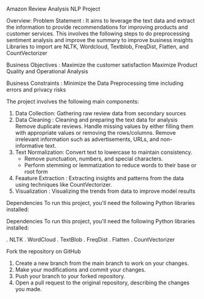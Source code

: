 Amazon Review Analysis NLP Project

Overview: 
Problem Statement : It aims to leverage the text data and extract the information to provide recommendations for improving products and customer services. This involves the following steps to  do preprocessing sentiment analysis and improve the summary to improve business insights
Libraries to import are NLTK, Wordcloud, Textblob, FreqDist, Flatten, and CountVectorizer

Business Objectives : Maximize the customer satisfaction
                      Maximize Product Quality and Operational Analysis

Business Constraints : Minimize the Data Preprocessing time including errors and privacy risks

The project involves the following main components:

1) Data Collection: Gathering raw review data from secondary sources 
2) Data Cleaning :
     Cleaning and preparing the text data for analysis
     Remove duplicate reviews.
     Handle missing values by either filling them with appropriate values or removing the rows/columns.
     Remove irrelevant information such as advertisements, URLs, and non-informative text.
4) Text Normalization:
     Convert text to lowercase to maintain consistency.
   - Remove punctuation, numbers, and special characters.
   - Perform stemming or lemmatization to reduce words to their base or root form
5) Feaature Extraction :  Extracting insights and patterns from the data using techniques like CountVectorizer.
6) Visualization : Visualizing the trends from data to improve model results


Dependencies
To run this project, you'll need the following Python libraries installed:

Dependencies
To run this project, you'll need the following Python libraries installed:

. NLTK
. WordCloud
. TextBlob
. FreqDist
. Flatten
. CountVectorizer


Fork the repository on GitHub

1) Create a new branch from the main branch to work on your changes.
2) Make your modifications and commit your changes.
3) Push your branch to your forked repository.
4) Open a pull request to the original repository, describing the changes you made.
